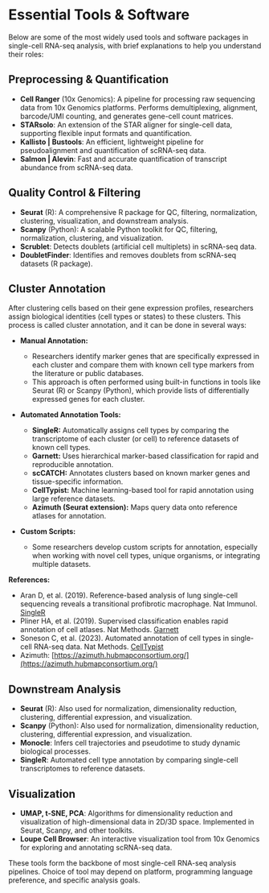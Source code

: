 # Essential Tools & Software

Below are some of the most widely used tools and software packages in single-cell RNA-seq analysis, with brief explanations to help you understand their roles:

## Preprocessing & Quantification
- **Cell Ranger** (10x Genomics): A pipeline for processing raw sequencing data from 10x Genomics platforms. Performs demultiplexing, alignment, barcode/UMI counting, and generates gene-cell count matrices.
- **STARsolo**: An extension of the STAR aligner for single-cell data, supporting flexible input formats and quantification.
- **Kallisto | Bustools**: An efficient, lightweight pipeline for pseudoalignment and quantification of scRNA-seq data.
- **Salmon | Alevin**: Fast and accurate quantification of transcript abundance from scRNA-seq data.

## Quality Control & Filtering
- **Seurat** (R): A comprehensive R package for QC, filtering, normalization, clustering, visualization, and downstream analysis.
- **Scanpy** (Python): A scalable Python toolkit for QC, filtering, normalization, clustering, and visualization.
- **Scrublet**: Detects doublets (artificial cell multiplets) in scRNA-seq data.
- **DoubletFinder**: Identifies and removes doublets from scRNA-seq datasets (R package).

## Cluster Annotation

After clustering cells based on their gene expression profiles, researchers assign biological identities (cell types or states) to these clusters. This process is called cluster annotation, and it can be done in several ways:

- **Manual Annotation:**
  - Researchers identify marker genes that are specifically expressed in each cluster and compare them with known cell type markers from the literature or public databases.
  - This approach is often performed using built-in functions in tools like Seurat (R) or Scanpy (Python), which provide lists of differentially expressed genes for each cluster.

- **Automated Annotation Tools:**
  - **SingleR:** Automatically assigns cell types by comparing the transcriptome of each cluster (or cell) to reference datasets of known cell types.
  - **Garnett:** Uses hierarchical marker-based classification for rapid and reproducible annotation.
  - **scCATCH:** Annotates clusters based on known marker genes and tissue-specific information.
  - **CellTypist:** Machine learning-based tool for rapid annotation using large reference datasets.
  - **Azimuth (Seurat extension):** Maps query data onto reference atlases for annotation.

- **Custom Scripts:**
  - Some researchers develop custom scripts for annotation, especially when working with novel cell types, unique organisms, or integrating multiple datasets.

**References:**
- Aran D, et al. (2019). Reference-based analysis of lung single-cell sequencing reveals a transitional profibrotic macrophage. Nat Immunol. [SingleR](https://www.nature.com/articles/s41590-018-0276-y)
- Pliner HA, et al. (2019). Supervised classification enables rapid annotation of cell atlases. Nat Methods. [Garnett](https://www.nature.com/articles/s41592-019-0535-3)
- Soneson C, et al. (2023). Automated annotation of cell types in single-cell RNA-seq data. Nat Methods. [CellTypist](https://www.nature.com/articles/s41592-022-01628-0)
- Azimuth: [https://azimuth.hubmapconsortium.org/](https://azimuth.hubmapconsortium.org/)

## Downstream Analysis
- **Seurat** (R): Also used for normalization, dimensionality reduction, clustering, differential expression, and visualization.
- **Scanpy** (Python): Also used for normalization, dimensionality reduction, clustering, differential expression, and visualization.
- **Monocle**: Infers cell trajectories and pseudotime to study dynamic biological processes.
- **SingleR**: Automated cell type annotation by comparing single-cell transcriptomes to reference datasets.

## Visualization
- **UMAP, t-SNE, PCA**: Algorithms for dimensionality reduction and visualization of high-dimensional data in 2D/3D space. Implemented in Seurat, Scanpy, and other toolkits.
- **Loupe Cell Browser**: An interactive visualization tool from 10x Genomics for exploring and annotating scRNA-seq data.

These tools form the backbone of most single-cell RNA-seq analysis pipelines. Choice of tool may depend on platform, programming language preference, and specific analysis goals.
